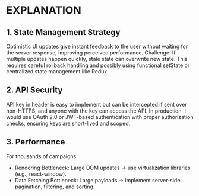 # EXPLANATION

## 1. State Management Strategy
Optimistic UI updates give instant feedback to the user without waiting for the server response, improving perceived performance.
Challenge: If multiple updates happen quickly, stale state can overwrite new state. This requires careful rollback handling and possibly using functional setState or centralized state management like Redux.

## 2. API Security
API key in header is easy to implement but can be intercepted if sent over non-HTTPS, and anyone with the key can access the API.
In production, I would use OAuth 2.0 or JWT-based authentication with proper authorization checks, ensuring keys are short-lived and scoped.

## 3. Performance
For thousands of campaigns:
- Rendering Bottleneck: Large DOM updates → use virtualization libraries (e.g., react-window).
- Data Fetching Bottleneck: Large payloads → implement server-side pagination, filtering, and sorting.
